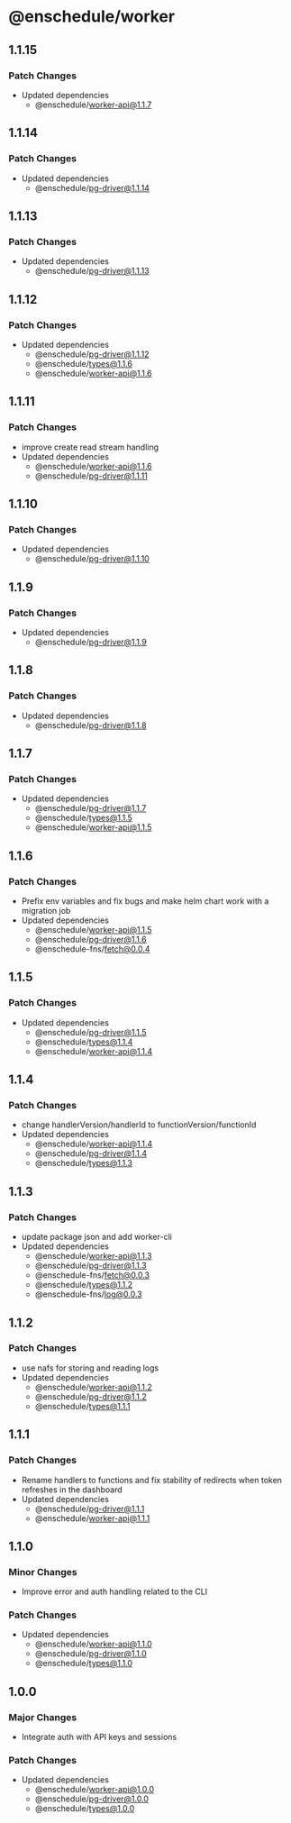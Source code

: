 # @enschedule/worker

## 1.1.15

### Patch Changes

- Updated dependencies
  - @enschedule/worker-api@1.1.7

## 1.1.14

### Patch Changes

- Updated dependencies
  - @enschedule/pg-driver@1.1.14

## 1.1.13

### Patch Changes

- Updated dependencies
  - @enschedule/pg-driver@1.1.13

## 1.1.12

### Patch Changes

- Updated dependencies
  - @enschedule/pg-driver@1.1.12
  - @enschedule/types@1.1.6
  - @enschedule/worker-api@1.1.6

## 1.1.11

### Patch Changes

- improve create read stream handling
- Updated dependencies
  - @enschedule/worker-api@1.1.6
  - @enschedule/pg-driver@1.1.11

## 1.1.10

### Patch Changes

- Updated dependencies
  - @enschedule/pg-driver@1.1.10

## 1.1.9

### Patch Changes

- Updated dependencies
  - @enschedule/pg-driver@1.1.9

## 1.1.8

### Patch Changes

- Updated dependencies
  - @enschedule/pg-driver@1.1.8

## 1.1.7

### Patch Changes

- Updated dependencies
  - @enschedule/pg-driver@1.1.7
  - @enschedule/types@1.1.5
  - @enschedule/worker-api@1.1.5

## 1.1.6

### Patch Changes

- Prefix env variables and fix bugs and make helm chart work with a migration job
- Updated dependencies
  - @enschedule/worker-api@1.1.5
  - @enschedule/pg-driver@1.1.6
  - @enschedule-fns/fetch@0.0.4

## 1.1.5

### Patch Changes

- Updated dependencies
  - @enschedule/pg-driver@1.1.5
  - @enschedule/types@1.1.4
  - @enschedule/worker-api@1.1.4

## 1.1.4

### Patch Changes

- change handlerVersion/handlerId to functionVersion/functionId
- Updated dependencies
  - @enschedule/worker-api@1.1.4
  - @enschedule/pg-driver@1.1.4
  - @enschedule/types@1.1.3

## 1.1.3

### Patch Changes

- update package json and add worker-cli
- Updated dependencies
  - @enschedule/worker-api@1.1.3
  - @enschedule/pg-driver@1.1.3
  - @enschedule-fns/fetch@0.0.3
  - @enschedule/types@1.1.2
  - @enschedule-fns/log@0.0.3

## 1.1.2

### Patch Changes

- use nafs for storing and reading logs
- Updated dependencies
  - @enschedule/worker-api@1.1.2
  - @enschedule/pg-driver@1.1.2
  - @enschedule/types@1.1.1

## 1.1.1

### Patch Changes

- Rename handlers to functions and fix stability of redirects when token refreshes in the dashboard
- Updated dependencies
  - @enschedule/pg-driver@1.1.1
  - @enschedule/worker-api@1.1.1

## 1.1.0

### Minor Changes

- Improve error and auth handling related to the CLI

### Patch Changes

- Updated dependencies
  - @enschedule/worker-api@1.1.0
  - @enschedule/pg-driver@1.1.0
  - @enschedule/types@1.1.0

## 1.0.0

### Major Changes

- Integrate auth with API keys and sessions

### Patch Changes

- Updated dependencies
  - @enschedule/worker-api@1.0.0
  - @enschedule/pg-driver@1.0.0
  - @enschedule/types@1.0.0
